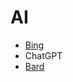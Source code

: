 # AI

- [Bing](https://www.bing.com/search?q=Bing+AI&showconv=1&FORM=hpcodx)
- ChatGPT
- [Bard](https://bard.google.com/)